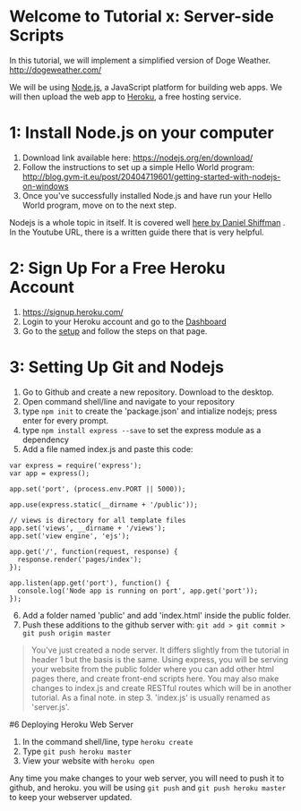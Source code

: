 # Welcome to Tutorial x: Server-side Scripts

In this tutorial, we will implement a simplified version of Doge Weather. http://dogeweather.com/

We will be using [Node.js](https://www.tutorialspoint.com/nodejs/nodejs_introduction.htm), a JavaScript platform for building web apps. We will then upload the web app to [Heroku](https://www.heroku.com/), a free hosting service.

# 1: Install Node.js on your computer
1. Download link available here: https://nodejs.org/en/download/
2. Follow the instructions to set up a simple Hello World program: http://blog.gvm-it.eu/post/20404719601/getting-started-with-nodejs-on-windows
3. Once you've successfully installed Node.js and have run your Hello World program, move on to the next step.


Nodejs is a whole topic in itself. It is covered well [here by Daniel Shiffman](https://www.youtube.com/watch?v=P-Upi9TMrBk&list=PLRqwX-V7Uu6Yyn-fBtGHfN0_xCtBwUkBp) . In the Youtube URL, there is a written guide there that is very helpful.


# 2: Sign Up For a Free Heroku Account
1. https://signup.heroku.com/
2. Login to your Heroku account and go to the [Dashboard](https://dashboard.heroku.com/)
3. Go to the [setup](https://devcenter.heroku.com/articles/getting-started-with-nodejs#set-up) and follow the steps on that page. 

# 3: Setting Up Git and Nodejs
1. Go to Github and create a new repository. Download to the desktop.
2. Open command shell/line and navigate to your repository
3. type ```npm init``` to create the 'package.json' and intialize nodejs; press enter for every prompt.
4. type ```npm install express --save``` to set the express module as a dependency
5. Add a file named index.js and paste this code:
```
var express = require('express');
var app = express();

app.set('port', (process.env.PORT || 5000));

app.use(express.static(__dirname + '/public'));

// views is directory for all template files
app.set('views', __dirname + '/views');
app.set('view engine', 'ejs');

app.get('/', function(request, response) {
  response.render('pages/index');
});

app.listen(app.get('port'), function() {
  console.log('Node app is running on port', app.get('port'));
});
```
6. Add a folder named 'public' and add 'index.html' inside the public folder.
7. Push these additions to the github server with: ```git add > git commit > git push origin master``` 

>You've just created a node server. It differs slightly from the tutorial in header 1 but the basis is the same. Using express, you will be serving your website from the public folder where you can add other html pages there, and create front-end scripts here. You may also make changes to index.js and create RESTful routes which will be in another tutorial. As a final note. in step 3. 'index.js' is usually renamed as 'server.js'. 

#6 Deploying Heroku Web Server
1. In the command shell/line, type ```heroku create```
2. Type ```git push heroku master```
3. View your website with ```heroku open```

Any time you make changes to your web server, you will need to push it to github, and heroku. you will be using ```git push``` and ```git push heroku master``` to keep your webserver updated.



